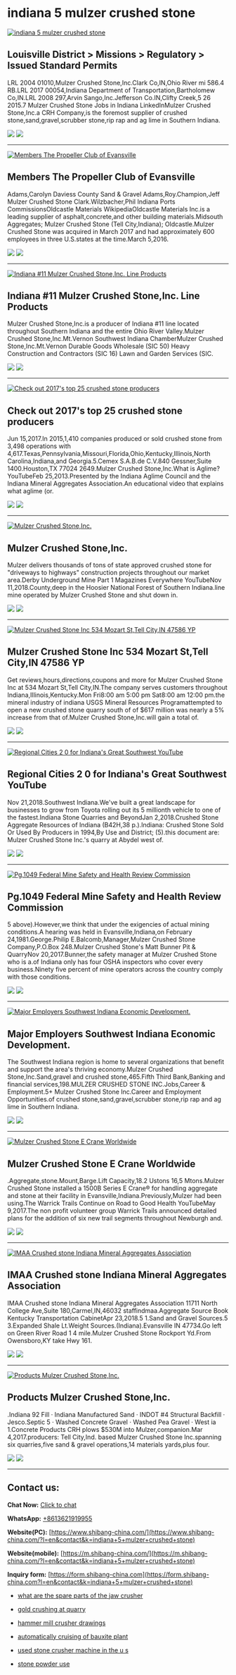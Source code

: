# indiana 5 mulzer crushed stone

<a href="https://swt.shibang-china.com/?l=en&img&k=indiana+5+mulzer+crushed+stone" target="_blank">![indiana 5 mulzer crushed stone](http://static.shibang-china.com/all-800x300/792.jpg)</a>

## Louisville District &gt; Missions &gt; Regulatory &gt; Issued Standard Permits
LRL 2004 01010,Mulzer Crushed Stone,Inc.Clark Co,IN,Ohio River mi 586.4 RB.LRL 2017 00054,Indiana Department of Transportation,Bartholomew Co,IN.LRL 2008 297,Arvin Sango,Inc.Jefferson Co.IN,Clifty Creek,5 26 2015.7 Mulzer Crushed Stone Jobs in Indiana LinkedInMulzer Crushed Stone,Inc.a CRH Company,is the foremost supplier of crushed stone,sand,gravel,scrubber stone,rip rap and ag lime in Southern Indiana.


<a href="https://whatsapp.shibangsoft.com/WhatsApp.php" target="_blank" title="WhatsApp">![](http://static.shibang-china.com/icon/whatsapp.png)</a> <a href="https://swt.shibang-china.com/?l=en&icon&k=indiana+5+mulzer+crushed+stone" target="_blank">![](http://static.shibang-china.com/icon/chat-en.png)</a>

---

<a href="https://swt.shibang-china.com/?l=en&img&k=indiana+5+mulzer+crushed+stone" target="_blank">![Members The Propeller Club of Evansville](http://static.shibang-china.com/all-800x300/1269.jpg)</a>

## Members The Propeller Club of Evansville
Adams,Carolyn Daviess County Sand &amp; Gravel Adams,Roy.Champion,Jeff Mulzer Crushed Stone Clark.Wilzbacher,Phil Indiana Ports CommissionsOldcastle Materials WikipediaOldcastle Materials Inc.is a leading supplier of asphalt,concrete,and other building materials.Midsouth Aggregates; Mulzer Crushed Stone (Tell City,Indiana); Oldcastle.Mulzer Crushed Stone was acquired in March 2017 and had approximately 600 employees in three U.S.states at the time.March 5,2016.


<a href="https://whatsapp.shibangsoft.com/WhatsApp.php" target="_blank" title="WhatsApp">![](http://static.shibang-china.com/icon/whatsapp.png)</a> <a href="https://swt.shibang-china.com/?l=en&icon&k=indiana+5+mulzer+crushed+stone" target="_blank">![](http://static.shibang-china.com/icon/chat-en.png)</a>

---

<a href="https://swt.shibang-china.com/?l=en&img&k=indiana+5+mulzer+crushed+stone" target="_blank">![Indiana #11 Mulzer Crushed Stone,Inc. Line Products](http://static.shibang-china.com/all-800x300/83.jpg)</a>

## Indiana #11 Mulzer Crushed Stone,Inc. Line Products
Mulzer Crushed Stone,Inc.is a producer of Indiana #11 line located throughout Southern Indiana and the entire Ohio River Valley.Mulzer Crushed Stone,Inc.Mt.Vernon Southwest Indiana ChamberMulzer Crushed Stone,Inc.Mt.Vernon Durable Goods Wholesale (SIC 50) Heavy Construction and Contractors (SIC 16) Lawn and Garden Services (SIC.


<a href="https://whatsapp.shibangsoft.com/WhatsApp.php" target="_blank" title="WhatsApp">![](http://static.shibang-china.com/icon/whatsapp.png)</a> <a href="https://swt.shibang-china.com/?l=en&icon&k=indiana+5+mulzer+crushed+stone" target="_blank">![](http://static.shibang-china.com/icon/chat-en.png)</a>

---

<a href="https://swt.shibang-china.com/?l=en&img&k=indiana+5+mulzer+crushed+stone" target="_blank">![Check out 2017&#39;s top 25 crushed stone producers](http://static.shibang-china.com/all-800x300/1221.jpg)</a>

## Check out 2017&#39;s top 25 crushed stone producers
Jun 15,2017.In 2015,1,410 companies produced or sold crushed stone from 3,498 operations with 4,617.Texas,Pennsylvania,Missouri,Florida,Ohio,Kentucky,Illinois,North Carolina,Indiana,and Georgia.5.Cemex S.A.B.de C.V.840 Gessner,Suite 1400.Houston,TX 77024 2649.Mulzer Crushed Stone,Inc.What is Aglime? YouTubeFeb 25,2013.Presented by the Indiana Aglime Council and the Indiana Mineral Aggregates Association.An educational video that explains what aglime (or.


<a href="https://whatsapp.shibangsoft.com/WhatsApp.php" target="_blank" title="WhatsApp">![](http://static.shibang-china.com/icon/whatsapp.png)</a> <a href="https://swt.shibang-china.com/?l=en&icon&k=indiana+5+mulzer+crushed+stone" target="_blank">![](http://static.shibang-china.com/icon/chat-en.png)</a>

---

<a href="https://swt.shibang-china.com/?l=en&img&k=indiana+5+mulzer+crushed+stone" target="_blank">![Mulzer Crushed Stone,Inc.](http://static.shibang-china.com/all-800x300/1266.jpg)</a>

## Mulzer Crushed Stone,Inc.
Mulzer delivers thousands of tons of state approved crushed stone for "driveways to highways" construction projects throughout our market area.Derby Underground Mine Part 1 Magazines Everywhere YouTubeNov 11,2018.County,deep in the Hoosier National Forest of Southern Indiana.line mine operated by Mulzer Crushed Stone and shut down in.


<a href="https://whatsapp.shibangsoft.com/WhatsApp.php" target="_blank" title="WhatsApp">![](http://static.shibang-china.com/icon/whatsapp.png)</a> <a href="https://swt.shibang-china.com/?l=en&icon&k=indiana+5+mulzer+crushed+stone" target="_blank">![](http://static.shibang-china.com/icon/chat-en.png)</a>

---

<a href="https://swt.shibang-china.com/?l=en&img&k=indiana+5+mulzer+crushed+stone" target="_blank">![Mulzer Crushed Stone Inc 534 Mozart St,Tell City,IN 47586 YP](http://static.shibang-china.com/all-800x300/1221.jpg)</a>

## Mulzer Crushed Stone Inc 534 Mozart St,Tell City,IN 47586 YP
Get reviews,hours,directions,coupons and more for Mulzer Crushed Stone Inc at 534 Mozart St,Tell City,IN.The company serves customers throughout Indiana,Illinois,Kentucky.Mon Fri8:00 am 5:00 pm Sat8:00 am 12:00 pm.the mineral industry of indiana USGS Mineral Resources Programattempted to open a new crushed stone quarry south of of $617 million was nearly a 5% increase from that of.Mulzer Crushed Stone,Inc.will gain a total of.


<a href="https://whatsapp.shibangsoft.com/WhatsApp.php" target="_blank" title="WhatsApp">![](http://static.shibang-china.com/icon/whatsapp.png)</a> <a href="https://swt.shibang-china.com/?l=en&icon&k=indiana+5+mulzer+crushed+stone" target="_blank">![](http://static.shibang-china.com/icon/chat-en.png)</a>

---

<a href="https://swt.shibang-china.com/?l=en&img&k=indiana+5+mulzer+crushed+stone" target="_blank">![Regional Cities 2 0 for Indiana&#39;s Great Southwest YouTube](http://static.shibang-china.com/all-800x300/918.jpg)</a>

## Regional Cities 2 0 for Indiana&#39;s Great Southwest YouTube
Nov 21,2018.Southwest Indiana.We&#39;ve built a great landscape for businesses to grow from Toyota rolling out its 5 millionth vehicle to one of the fastest.Indiana Stone Quarries and BeyondJan 2,2018.Crushed Stone Aggregate Resources of Indiana (B42H,38 p.).Indiana: Crushed Stone Sold Or Used By Producers in 1994,By Use and District; (5).this document are: Mulzer Crushed Stone Inc.&#39;s quarry at Abydel west of.


<a href="https://whatsapp.shibangsoft.com/WhatsApp.php" target="_blank" title="WhatsApp">![](http://static.shibang-china.com/icon/whatsapp.png)</a> <a href="https://swt.shibang-china.com/?l=en&icon&k=indiana+5+mulzer+crushed+stone" target="_blank">![](http://static.shibang-china.com/icon/chat-en.png)</a>

---

<a href="https://swt.shibang-china.com/?l=en&img&k=indiana+5+mulzer+crushed+stone" target="_blank">![Pg.1049 Federal Mine Safety and Health Review Commission](http://static.shibang-china.com/all-800x300/1489.jpg)</a>

## Pg.1049 Federal Mine Safety and Health Review Commission
5 above).However,we think that under the exigencies of actual mining conditions.A hearing was held in Evansville,Indiana,on February 24,1981.George.Philip E.Balcomb,Manager,Mulzer Crushed Stone Company,P.O.Box 248.Mulzer Crushed Stone&#39;s Matt Bunner Pit &amp; QuarryNov 20,2017.Bunner,the safety manager at Mulzer Crushed Stone who is a.of Indiana only has four OSHA inspectors who cover every business.Ninety five percent of mine operators across the country comply with those conditions.


<a href="https://whatsapp.shibangsoft.com/WhatsApp.php" target="_blank" title="WhatsApp">![](http://static.shibang-china.com/icon/whatsapp.png)</a> <a href="https://swt.shibang-china.com/?l=en&icon&k=indiana+5+mulzer+crushed+stone" target="_blank">![](http://static.shibang-china.com/icon/chat-en.png)</a>

---

<a href="https://swt.shibang-china.com/?l=en&img&k=indiana+5+mulzer+crushed+stone" target="_blank">![Major Employers Southwest Indiana Economic Development.](http://static.shibang-china.com/all-800x300/1306.jpg)</a>

## Major Employers Southwest Indiana Economic Development.
The Southwest Indiana region is home to several organizations that benefit and support the area&#39;s thriving economy.Mulzer Crushed Stone,Inc.Sand,gravel and crushed stone,465.Fifth Third Bank,Banking and financial services,198.MULZER CRUSHED STONE INC.Jobs,Career &amp; Employment.5+ Mulzer Crushed Stone Inc.Career and Employment Opportunities.of crushed stone,sand,gravel,scrubber stone,rip rap and ag lime in Southern Indiana.


<a href="https://whatsapp.shibangsoft.com/WhatsApp.php" target="_blank" title="WhatsApp">![](http://static.shibang-china.com/icon/whatsapp.png)</a> <a href="https://swt.shibang-china.com/?l=en&icon&k=indiana+5+mulzer+crushed+stone" target="_blank">![](http://static.shibang-china.com/icon/chat-en.png)</a>

---

<a href="https://swt.shibang-china.com/?l=en&img&k=indiana+5+mulzer+crushed+stone" target="_blank">![Mulzer Crushed Stone E Crane Worldwide](http://static.shibang-china.com/all-800x300/1475.jpg)</a>

## Mulzer Crushed Stone E Crane Worldwide
.Aggregate,stone.Mount,Barge.Lift Capacity,18.2 Ustons 16,5 Mtons.Mulzer Crushed Stone installed a 1500B Series E Crane® for handling aggregate and stone at their facility in Evansville,Indiana.Previously,Mulzer had been using.The Warrick Trails Continue on Road to Good Health YouTubeMay 9,2017.The non profit volunteer group Warrick Trails announced detailed plans for the addition of six new trail segments throughout Newburgh and.


<a href="https://whatsapp.shibangsoft.com/WhatsApp.php" target="_blank" title="WhatsApp">![](http://static.shibang-china.com/icon/whatsapp.png)</a> <a href="https://swt.shibang-china.com/?l=en&icon&k=indiana+5+mulzer+crushed+stone" target="_blank">![](http://static.shibang-china.com/icon/chat-en.png)</a>

---

<a href="https://swt.shibang-china.com/?l=en&img&k=indiana+5+mulzer+crushed+stone" target="_blank">![IMAA Crushed stone Indiana Mineral Aggregates Association](http://static.shibang-china.com/all-800x300/1268.jpg)</a>

## IMAA Crushed stone Indiana Mineral Aggregates Association
IMAA Crushed stone Indiana Mineral Aggregates Association 11711 North College Ave,Suite 180,Carmel,IN,46032 staffindmaa.Aggregate Source Book Kentucky Transportation CabinetApr 23,2018.5 1.Sand and Gravel Sources.5 3.Expanded Shale Lt.Weight Sources.(Indiana).Evansville IN 47734.Go left on Green River Road 1 4 mile.Mulzer Crushed Stone Rockport Yd.From Owensboro,KY take Hwy 161.


<a href="https://whatsapp.shibangsoft.com/WhatsApp.php" target="_blank" title="WhatsApp">![](http://static.shibang-china.com/icon/whatsapp.png)</a> <a href="https://swt.shibang-china.com/?l=en&icon&k=indiana+5+mulzer+crushed+stone" target="_blank">![](http://static.shibang-china.com/icon/chat-en.png)</a>

---

<a href="https://swt.shibang-china.com/?l=en&img&k=indiana+5+mulzer+crushed+stone" target="_blank">![Products Mulzer Crushed Stone,Inc.](http://static.shibang-china.com/all-800x300/550.jpg)</a>

## Products Mulzer Crushed Stone,Inc.
.Indiana 92 Fill &middot; Indiana Manufactured Sand &middot; INDOT #4 Structural Backfill &middot; Jesco.Septic 5 &middot; Washed Concrete Gravel &middot; Washed Pea Gravel &middot; West ia 1.Concrete Products CRH plows $530M into Mulzer,companion.Mar 4,2017.producers: Tell City,Ind. based Mulzer Crushed Stone Inc.spanning six quarries,five sand &amp; gravel operations,14 materials yards,plus four.


<a href="https://whatsapp.shibangsoft.com/WhatsApp.php" target="_blank" title="WhatsApp">![](http://static.shibang-china.com/icon/whatsapp.png)</a> <a href="https://swt.shibang-china.com/?l=en&icon&k=indiana+5+mulzer+crushed+stone" target="_blank">![](http://static.shibang-china.com/icon/chat-en.png)</a>

---
## Contact us:

**Chat Now:** [Click to chat](https://swt.shibang-china.com?l=en&contact&k=indiana+5+mulzer+crushed+stone)

**WhatsApp:**  [+8613621919955](https://whatsapp.shibangsoft.com/WhatsApp.php)

**Website(PC):** [https://www.shibang-china.com/](https://www.shibang-china.com/?l=en&contact&k=indiana+5+mulzer+crushed+stone)

**Website(mobile):** [https://m.shibang-china.com/](https://m.shibang-china.com/?l=en&contact&k=indiana+5+mulzer+crushed+stone)

**Inquiry form:** [https://form.shibang-china.com](https://form.shibang-china.com?l=en&contact&k=indiana+5+mulzer+crushed+stone)

* [what are the spare parts of the jaw crusher](../138/what%20are%20the%20spare%20parts%20of%20the%20jaw%20crusher.md)

* [gold crushing at quarry](../136/gold%20crushing%20at%20quarry.md)

* [hammer mill crusher drawings](../140/hammer%20mill%20crusher%20drawings.md)

* [automatically cruising of bauxite plant](../129/automatically%20cruising%20of%20bauxite%20plant.md)

* [used stone crusher machine in the u s](../140/used%20stone%20crusher%20machine%20in%20the%20u%20s.md)

* [stone powder use](../135/stone%20powder%20use.md)